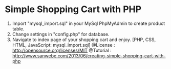 Simple Shopping Cart with PHP
============================
1. Import "mysql_import.sql" in your MySql PhpMyAdmin to create product table.
2. Change settings in "config.php" for database.
3. Navigate to index page of your shopping cart and enjoy.
[PHP, CSS, HTML, JavaScript: mysql_import.sql]
@License : http://opensource.org/licenses/MIT
@Tutorial : http://www.sanwebe.com/2013/06/creating-simple-shopping-cart-with-php
